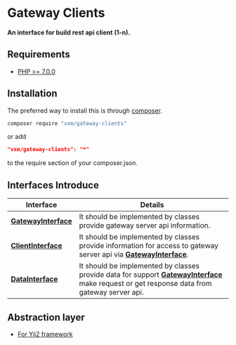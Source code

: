 # Gateway Clients
**An interface for build rest api client (1-n).**

## Requirements

* [PHP >= 7.0.0](http://php.net)


## Installation

The preferred way to install this is through [composer](http://getcomposer.org/download/).

```sh
composer require "vxm/gateway-clients"
```

or add

```json
"vxm/gateway-clients": "*"
```

to the require section of your composer.json.


## Interfaces Introduce

|Interface | Details| 
|------|--------|
|[**GatewayInterface**](src/GatewayInterface.php)|It should be implemented by classes provide gateway server api information.
|[**ClientInterface**](src/ClientInterface.php)|It should be implemented by classes provide information for access to gateway server api via [**GatewayInterface**](src/GatewayInterface.php).
|[**DataInterface**](src/DataInterface.php)|It should be implemented by classes provide data for support [**GatewayInterface**](src/GatewayInterface.php) make request or get response data from gateway server api.


## Abstraction layer 

* [For Yii2 framework](https://github.com/vuongxuongminh/yii2-gateway-clients)


